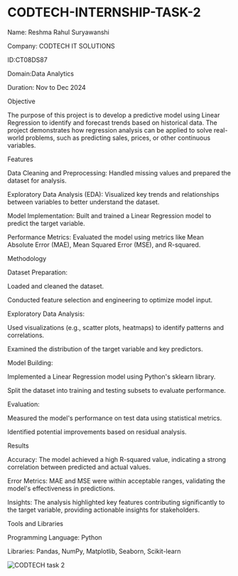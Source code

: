 # CODTECH-INTERNSHIP-TASK-2

Name: Reshma Rahul Suryawanshi   

Company: CODTECH IT SOLUTIONS 

ID:CT08DS87 

Domain:Data Analytics 

Duration: Nov to Dec 2024


Objective

The purpose of this project is to develop a predictive model using Linear Regression to identify and forecast trends based on historical data. The project demonstrates how regression analysis can be applied to solve real-world problems, such as predicting sales, prices, or other continuous variables.

Features

Data Cleaning and Preprocessing: Handled missing values and prepared the dataset for analysis.

Exploratory Data Analysis (EDA): Visualized key trends and relationships between variables to better understand the dataset.

Model Implementation: Built and trained a Linear Regression model to predict the target variable.

Performance Metrics: Evaluated the model using metrics like Mean Absolute Error (MAE), Mean Squared Error (MSE), and R-squared.

Methodology

Dataset Preparation:

Loaded and cleaned the dataset.

Conducted feature selection and engineering to optimize model input.

Exploratory Data Analysis:

Used visualizations (e.g., scatter plots, heatmaps) to identify patterns and correlations.

Examined the distribution of the target variable and key predictors.

Model Building:

Implemented a Linear Regression model using Python's sklearn library.

Split the dataset into training and testing subsets to evaluate performance.

Evaluation:

Measured the model's performance on test data using statistical metrics.

Identified potential improvements based on residual analysis.

Results

Accuracy: The model achieved a high R-squared value, indicating a strong correlation between predicted and actual values.

Error Metrics: MAE and MSE were within acceptable ranges, validating the model's effectiveness in predictions.

Insights: The analysis highlighted key features contributing significantly to the target variable, providing actionable insights for stakeholders.

Tools and Libraries

Programming Language: Python

Libraries: Pandas, NumPy, Matplotlib, Seaborn, Scikit-learn







![CODTECH task 2](https://github.com/user-attachments/assets/2bfd744c-4ea6-4c39-922c-30585999bf11)


